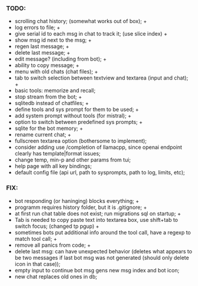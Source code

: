 ### TODO:
- scrolling chat history; (somewhat works out of box); +
- log errors to file; +
- give serial id to each msg in chat to track it; (use slice index) +
- show msg id next to the msg; +
- regen last message; +
- delete last message; +
- edit message? (including from bot); +
- ability to copy message; +
- menu with old chats (chat files); +
- tab to switch selection between textview and textarea (input and chat); +
- basic tools: memorize and recall;
- stop stream from the bot; +
- sqlitedb instead of chatfiles; +
- define tools and sys prompt for them to be used; +
- add system prompt without tools (for mistral); +
- option to switch between predefined sys prompts; +
- sqlite for the bot memory; +
- rename current chat; +
- fullscreen textarea option (bothersome to implement);
- consider adding use /completion of llamacpp, since openai endpoint clearly has template|format issues;
- change temp, min-p and other params from tui;
- help page with all key bindings;
- default config file (api url, path to sysprompts, path to log, limits, etc);

### FIX:
- bot responding (or haninging) blocks everything; +
- programm requires history folder, but it is .gitignore; +
- at first run chat table does not exist; run migrations sql on startup; +
- Tab is needed to copy paste text into textarea box, use shift+tab to switch focus; (changed tp pgup) +
- sometimes bots put additional info around the tool call, have a regexp to match tool call; +
- remove all panics from code; +
- delete last msg: can have unexpected behavior (deletes what appears to be two messages if last bot msg was not generated (should only delete icon in that case));
- empty input to continue bot msg gens new msg index and bot icon;
- new chat replaces old ones in db;
